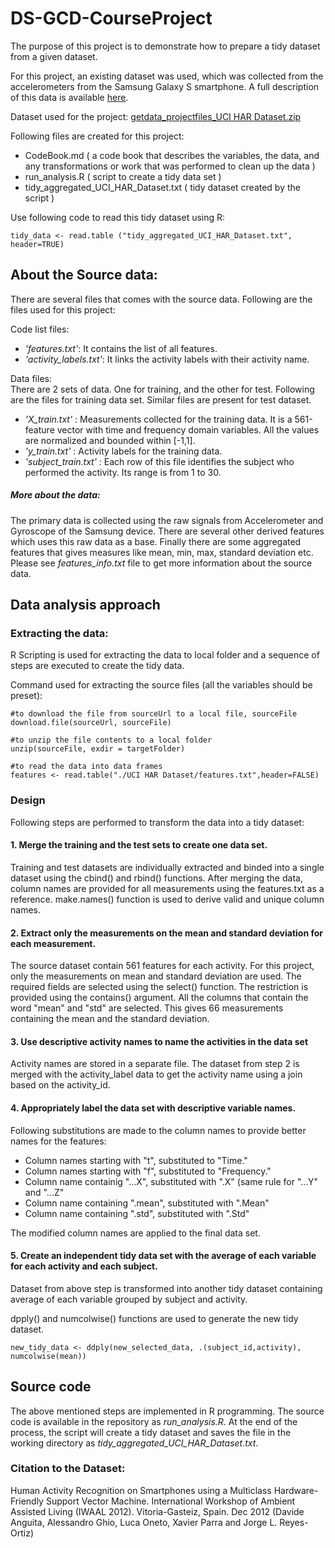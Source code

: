 # DS-GCD-CourseProject

The purpose of this project is to demonstrate how to prepare a tidy dataset from a given dataset. 

For this project, an existing dataset was used, which was collected from the accelerometers from the Samsung Galaxy S smartphone. A full description of this data is available [here](http://archive.ics.uci.edu/ml/datasets/Human+Activity+Recognition+Using+Smartphones). 

Dataset used for the project: [getdata_projectfiles_UCI HAR Dataset.zip](https://d396qusza40orc.cloudfront.net/getdata%2Fprojectfiles%2FUCI%20HAR%20Dataset.zip)



Following files are created for this project:

* CodeBook.md ( a code book that describes the variables, the data, and any transformations or work that was performed to clean up the data )
* run_analysis.R ( script to create a tidy data set )
* tidy_aggregated_UCI_HAR_Dataset.txt ( tidy dataset created by the script )


Use following code to read this tidy dataset using R:

```
tidy_data <- read.table ("tidy_aggregated_UCI_HAR_Dataset.txt", header=TRUE)
```


## About the Source data:


There are several files that comes with the source data. Following are the files used for this project:

Code list files:
* _'features.txt'_: It contains the list of all features.
* _'activity_labels.txt'_: It links the activity labels with their activity name.

Data files:  
There are 2 sets of data. One for training, and the other for test. Following are the files for training data set. Similar files are present for test dataset.
- _'X_train.txt'_ : Measurements collected for the training data. It is a 561-feature vector with time and frequency domain variables. All the values are normalized and bounded within [-1,1].
- _'y_train.txt'_ : Activity labels for the training data.
- _'subject_train.txt'_ : Each row of this file identifies the subject who performed the activity. Its range is from 1 to 30. 

##### More about the data:

The primary data is collected using the raw signals from Accelerometer and Gyroscope of the Samsung device. There are several other derived features which uses this raw data as a base. Finally there are some aggregated features that gives measures like mean, min, max, standard deviation etc. Please see _features_info.txt_ file to get more information about the source data.

## Data analysis approach

### Extracting the data:

R Scripting is used for extracting the data to local folder and a sequence of steps are executed to create the tidy data.

Command used for extracting the source files (all the variables should be preset):

```
#to download the file from sourceUrl to a local file, sourceFile
download.file(sourceUrl, sourceFile) 

#to unzip the file contents to a local folder
unzip(sourceFile, exdir = targetFolder)

#to read the data into data frames
features <- read.table("./UCI HAR Dataset/features.txt",header=FALSE)
```

### Design

Following steps are performed to transform the data into a tidy dataset:

#### 1. Merge the training and the test sets to create one data set.

Training and test datasets are individually extracted and binded into a single dataset using the cbind() and rbind() functions. After merging the data, column names are provided for all measurements using the features.txt as a reference. make.names() function is used to derive valid and unique column names.


#### 2. Extract only the measurements on the mean and standard deviation for each measurement. 

The source dataset contain 561 features for each activity. For this project, only the measurements on mean and standard deviation are used. The required fields are selected using the select() function. The restriction is provided using the contains() argument. All the columns that contain the word "mean" and "std" are selected. This gives 66 measurements containing the mean and the standard deviation.

#### 3. Use descriptive activity names to name the activities in the data set

Activity names are stored in a separate file. The dataset from step 2 is merged with the activity_label data to get the activity name using a join based on the activity_id.

#### 4. Appropriately label the data set with descriptive variable names.

Following substitutions are made to the column names to provide better names for the features:

  - Column names starting with "t", substituted to "Time."
  - Column names starting with "f", substituted to "Frequency."
  - Column name containig "...X", substituted with ".X" (same rule for "...Y" and "...Z"
  - Column name containing ".mean", substituted with ".Mean"
  - Column name containing ".std", substituted with ".Std"
  
The modified column names are applied to the final data set.

#### 5. Create an independent tidy data set with the average of each variable for each activity and each subject.

Dataset from above step is transformed into another tidy dataset containing average of each variable grouped by subject and activity.

dpply() and numcolwise() functions are used to generate the new tidy dataset.

```
new_tidy_data <- ddply(new_selected_data, .(subject_id,activity), numcolwise(mean))
```


## Source code

The above mentioned steps are implemented in R programming. The source code is available in the repository as *run_analysis.R*. At the end of the process, the script will create a tidy dataset and saves the file in the working directory as *tidy_aggregated_UCI_HAR_Dataset.txt*.



### Citation to the Dataset: 

Human Activity Recognition on Smartphones using a Multiclass Hardware-Friendly Support Vector Machine. International Workshop of Ambient Assisted Living (IWAAL 2012). Vitoria-Gasteiz, Spain. Dec 2012 (Davide Anguita, Alessandro Ghio, Luca Oneto, Xavier Parra and Jorge L. Reyes-Ortiz)